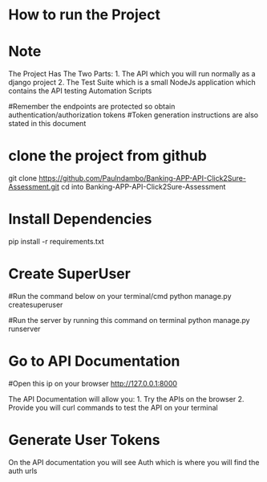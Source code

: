 # How to run the Project

# Note
The Project Has The Two Parts:
    1. The API which you will run normally as a django project
    2. The Test Suite which is a small NodeJs application which contains the API testing Automation Scripts

#Remember the endpoints are protected so obtain authentication/authorization tokens
#Token generation instructions are also stated in this document

# clone the project from github
git clone https://github.com/Paulndambo/Banking-APP-API-Click2Sure-Assessment.git
cd into Banking-APP-API-Click2Sure-Assessment

# Install Dependencies
pip install -r requirements.txt

# Create SuperUser
#Run the command below on your terminal/cmd
python manage.py createsuperuser

#Run the server by running this command on terminal
python manage.py runserver


# Go to API Documentation
#Open this ip on your browser http://127.0.0.1:8000

The API Documentation will allow you:
    1. Try the APIs on the browser
    2. Provide you will curl commands to test the API on your terminal

# Generate User Tokens
On the API documentation you will see Auth which is where you will find the auth urls
